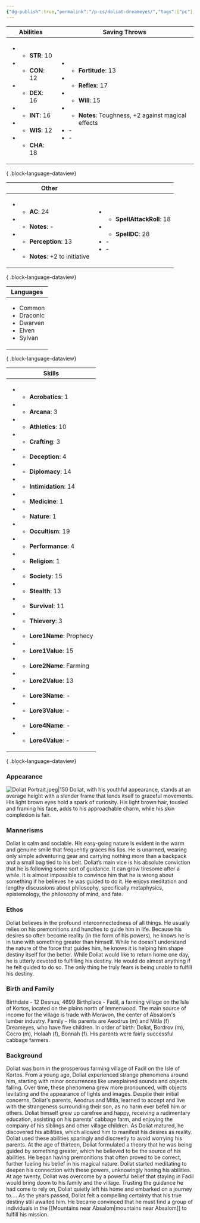 ```yaml
---
{"dg-publish":true,"permalink":"/p-cs/doliat-dreameyes/","tags":["pc"],"dgShowBacklinks":true,"dgShowLocalGraph":true,"noteIcon":"pc","created":"2023-12-28T00:37:49.029+01:00","updated":"2024-01-18T22:34:19.608+01:00"}
---
```


| Abilities                                                                                                                                                                                                                                                       | Saving Throws                                                                                                                                                                                                                                      |
| --------------------------------------------------------------------------------------------------------------------------------------------------------------------------------------------------------------------------------------------------------------- | -------------------------------------------------------------------------------------------------------------------------------------------------------------------------------------------------------------------------------------------------- |
| <ul><li><ul><li><b>STR</b>: 10</li></ul></li><li><ul><li><b>CON</b>: 12</li></ul></li><li><ul><li><b>DEX</b>: 16</li></ul></li><li><ul><li><b>INT</b>: 16</li></ul></li><li><ul><li><b>WIS</b>: 12</li></ul></li><li><ul><li><b>CHA</b>: 18</li></ul></li></ul> | <ul><li><ul><li><b>Fortitude</b>: 13</li></ul></li><li><ul><li><b>Reflex</b>: 17</li></ul></li><li><ul><li><b>Will</b>: 15</li></ul></li><li><ul><li><b>Notes</b>: Toughness, +2 against magical effects</li></ul></li><li>\-</li><li>\-</li></ul> |

{ .block-language-dataview}

| Other                                                                                                                                                                                                 |                                                                                                                                   |
| ----------------------------------------------------------------------------------------------------------------------------------------------------------------------------------------------------- | --------------------------------------------------------------------------------------------------------------------------------- |
| <ul><li><ul><li><b>AC</b>: 24</li></ul></li><li><ul><li><b>Notes</b>: \-</li></ul></li><li><ul><li><b>Perception</b>: 13</li></ul></li><li><ul><li><b>Notes</b>: +2 to initiative</li></ul></li></ul> | <ul><li><ul><li><b>SpellAttackRoll</b>: 18</li></ul></li><li><ul><li><b>SpellDC</b>: 28</li></ul></li><li>\-</li><li>\-</li></ul> |

{ .block-language-dataview}

| Languages                                                                              |
| -------------------------------------------------------------------------------------- |
| <ul><li>Common</li><li>Draconic</li><li>Dwarven</li><li>Elven</li><li>Sylvan</li></ul> |

{ .block-language-dataview}

| Skills                                                                                                                                                                                                                                                                                                                                                                                                                                                                                                                                                                                                                                                                                                                                                                                                                                                                                                                                                                                                                                                                                                                                                                         |
| ------------------------------------------------------------------------------------------------------------------------------------------------------------------------------------------------------------------------------------------------------------------------------------------------------------------------------------------------------------------------------------------------------------------------------------------------------------------------------------------------------------------------------------------------------------------------------------------------------------------------------------------------------------------------------------------------------------------------------------------------------------------------------------------------------------------------------------------------------------------------------------------------------------------------------------------------------------------------------------------------------------------------------------------------------------------------------------------------------------------------------------------------------------------------------ |
| <ul><li><ul><li><b>Acrobatics</b>: 1</li></ul></li><li><ul><li><b>Arcana</b>: 3</li></ul></li><li><ul><li><b>Athletics</b>: 10</li></ul></li><li><ul><li><b>Crafting</b>: 3</li></ul></li><li><ul><li><b>Deception</b>: 4</li></ul></li><li><ul><li><b>Diplomacy</b>: 14</li></ul></li><li><ul><li><b>Intimidation</b>: 14</li></ul></li><li><ul><li><b>Medicine</b>: 1</li></ul></li><li><ul><li><b>Nature</b>: 1</li></ul></li><li><ul><li><b>Occultism</b>: 19</li></ul></li><li><ul><li><b>Performance</b>: 4</li></ul></li><li><ul><li><b>Religion</b>: 1</li></ul></li><li><ul><li><b>Society</b>: 15</li></ul></li><li><ul><li><b>Stealth</b>: 13</li></ul></li><li><ul><li><b>Survival</b>: 11</li></ul></li><li><ul><li><b>Thievery</b>: 3</li></ul></li><li><ul><li><b>Lore1Name</b>: Prophecy</li></ul></li><li><ul><li><b>Lore1Value</b>: 15</li></ul></li><li><ul><li><b>Lore2Name</b>: Farming</li></ul></li><li><ul><li><b>Lore2Value</b>: 13</li></ul></li><li><ul><li><b>Lore3Name</b>: \-</li></ul></li><li><ul><li><b>Lore3Value</b>: \-</li></ul></li><li><ul><li><b>Lore4Name</b>: \-</li></ul></li><li><ul><li><b>Lore4Value</b>: \-</li></ul></li></ul> |

{ .block-language-dataview}

### Appearance
![Doliat Portrait.jpeg|150](/img/user/_vault/attachments/Doliat%20Portrait.jpeg)
Doliat, with his youthful appearance, stands at an average height with a slender frame that lends itself to graceful movements. His light brown eyes hold a spark of curiosity. His light brown hair, tousled and framing his face, adds to his approachable charm, while his skin complexion is fair.
### Mannerisms
Doliat is calm and sociable. His easy-going nature is evident in the warm and genuine smile that frequently graces his lips. He is unarmed, wearing only simple adventuring gear and carrying nothing more than a backpack and a small bag tied to his belt.
Doliat’s main vice is his absolute conviction that he is following some sort of guidance. It can grow tiresome after a while. It is almost impossible to convince him that he is wrong about something if he believes he was guided to do it. He enjoys meditation and lengthy discussions about philosophy, specifically metaphysics, epistemology, the philosophy of mind, and fate.
### Ethos
Doliat believes in the profound interconnectedness of all things. He usually relies on his premonitions and hunches to guide him in life. Because his desires so often become reality (in the form of his powers), he knows he is in tune with something greater than himself. While he doesn’t understand the nature of the force that guides him, he knows it is helping him shape destiny itself for the better.
While Doliat would like to return home one day, he is utterly devoted to fulfilling his destiny. He would do almost anything if he felt guided to do so. The only thing he truly fears is being unable to fulfill his destiny.
### Birth and Family
Birthdate - 12 Desnus, 4699
Birthplace - Fadil, a farming village on the Isle of Kortos, located on the plains north of Immenwood. The main source of income for the village is trade with Meravon, the center of Absalom's lumber industry.
Family - His parents are Aeodrus (m) and Mitla (f) Dreameyes, who have five children. In order of birth: Doliat, Bordrov (m), Cocro (m), Holaah (f), Bonnah (f). His parents were fairly successful cabbage farmers.
### Background
Doliat was born in the prosperous farming village of Fadil on the Isle of Kortos. From a young age, Doliat experienced strange phenomena around him, starting with minor occurrences like unexplained sounds and objects falling. Over time, these phenomena grew more pronounced, with objects levitating and the appearance of lights and images.
Despite their initial concerns, Doliat's parents, Aeodrus and Mitla, learned to accept and live with the strangeness surrounding their son, as no harm ever befell him or others. Doliat himself grew up carefree and happy, receiving a rudimentary education, assisting on his parents' cabbage farm, and enjoying the company of his siblings and other village children.
As Doliat matured, he discovered his abilities, which allowed him to manifest his desires as reality.  Doliat used these abilities sparingly and discreetly to avoid worrying his parents. At the age of thirteen, Doliat formulated a theory that he was being guided by something greater, which he believed to be the source of his abilities. He began having premonitions that often proved to be correct, further fueling his belief in his magical nature. Doliat started meditating to deepen his connection with these powers, unknowingly honing his abilities.
At age twenty, Doliat was overcome by a powerful belief that staying in Fadil would bring doom to his family and the village. Trusting the guidance he had come to rely on, Doliat quietly left his home and embarked on a journey to.... As the years passed, Doliat felt a compelling certainty that his true destiny still awaited him. He became convinced that he must find a group of individuals in the [[Mountains near Absalom\|mountains near Absalom]] to fulfill his mission.